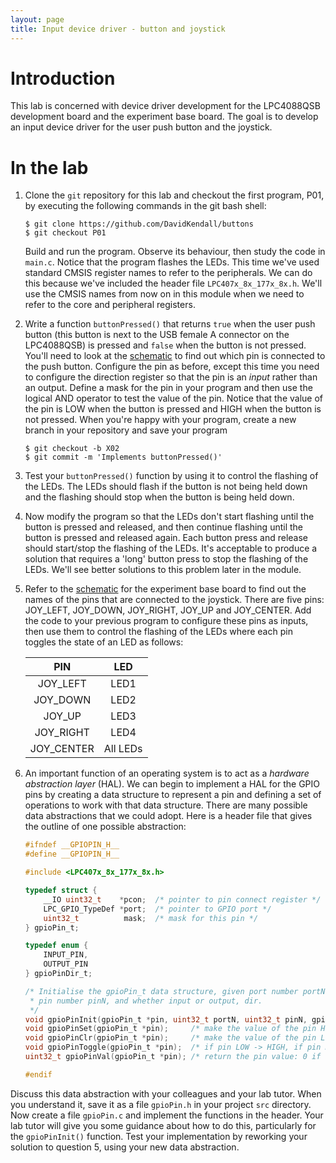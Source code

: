 ```yaml
---
layout: page
title: Input device driver - button and joystick
---
```


# Introduction
This lab is concerned with device driver development for the
LPC4088QSB development board and the experiment base board. The goal
is to develop an input device driver for the user push button and the
joystick.

# In the lab

1. Clone the `git` repository for this lab and checkout the first program, P01,
   by executing the following commands in the git bash shell:

    ``` shell-session
    $ git clone https://github.com/DavidKendall/buttons
    $ git checkout P01
    ```
    Build and run the program. Observe its behaviour, then study the code in
    `main.c`. Notice that the program flashes the LEDs. This time we've used
    standard CMSIS register names to refer to the peripherals. We can
    do this because we've included the header file `LPC407x_8x_177x_8x.h`. 
    We'll use the CMSIS names from now on in this module when we need to refer
    to the core and peripheral registers.

2. Write a function `buttonPressed()` that returns `true` when the
user push button (this button is next to the USB female A connector on
the LPC4088QSB) is pressed and `false` when the button is not
pressed. You'll need to look at the
[schematic]({{site.raurl}}/LPC4088_QuickStart_Board_revB.pdf) to find
out which pin is connected to the push button. Configure the pin as
before, except this time you need to configure the direction register
so that the pin is an *input* rather than an output. Define a mask for
the pin in your program and then use the logical AND operator to test
the value of the pin. Notice that the value of the pin is LOW when the
button is pressed and HIGH when the button is not pressed. When you're 
happy with your program, create a new branch in your repository and
save your program
    
    ```shell-session
    $ git checkout -b X02
    $ git commit -m 'Implements buttonPressed()'
    ```

3. Test your `buttonPressed()` function by using it to control the
flashing of the LEDs. The LEDs should flash if the button is not being
held down and the flashing should stop when the button is being held
down.

4. Now modify the program so that the LEDs don't start flashing until
the button is pressed and released, and then continue flashing until
the button is pressed and released again. Each button press and
release should start/stop the flashing of the LEDs. It's acceptable to
produce a solution that requires a 'long' button press to stop the flashing
of the LEDs. We'll see better solutions to this problem later in the module.

5. Refer to the [schematic]({{site.raurl}}/LPC4088_Experiment_Base_Board_revA.pdf) for the experiment base board to find out the names of the pins that are
connected to the joystick. There are five pins: JOY_LEFT, JOY_DOWN, JOY_RIGHT, JOY_UP and JOY_CENTER. Add the code to your previous program to configure these
pins as inputs, then use them to control the flashing of the LEDs where each
pin toggles the state of an LED as follows: 

    |  PIN       |   LED    |
    |:----------:|:--------:|
    | JOY_LEFT   | LED1     | 
    | JOY_DOWN   | LED2     |
    | JOY_UP     | LED3     |
    | JOY_RIGHT  | LED4     |
    | JOY_CENTER | All LEDs |

6. An important function of an operating system is to act as a
*hardware abstraction layer* (HAL). We can begin to implement a HAL for
the GPIO pins by creating a data structure to represent a pin and defining
a set of operations to work with that data structure. There are many possible
data abstractions that we could adopt. Here is a header file that gives the
outline of one possible abstraction:

    ``` C
    #ifndef __GPIOPIN_H__
    #define __GPIOPIN_H__

    #include <LPC407x_8x_177x_8x.h>

    typedef struct {
	    __IO uint32_t    *pcon;  /* pointer to pin connect register */
	    LPC_GPIO_TypeDef *port;  /* pointer to GPIO port */
	    uint32_t          mask;  /* mask for this pin */
    } gpioPin_t;

    typedef enum {
	    INPUT_PIN,
	    OUTPUT_PIN
    } gpioPinDir_t;

    /* Initialise the gpioPin_t data structure, given port number portN, 
     * pin number pinN, and whether input or output, dir.
     */
    void gpioPinInit(gpioPin_t *pin, uint32_t portN, uint32_t pinN, gpioPinDir_t dir);
    void gpioPinSet(gpioPin_t *pin);     /* make the value of the pin HIGH */
    void gpioPinClr(gpioPin_t *pin);     /* make the value of the pin LOW */
    void gpioPinToggle(gpioPin_t *pin);  /* if pin LOW -> HIGH, if pin HIGH -> LOW */
    uint32_t gpioPinVal(gpioPin_t *pin); /* return the pin value: 0 if LOW, 1 if HIGH */

    #endif
    ```
Discuss this data abstraction with your colleagues and your lab tutor. When you understand it, save it as a file ```gpioPin.h``` in your project ```src``` directory. Now create a file ```gpioPin.c``` and implement the functions in the header. Your lab tutor will give you some guidance about how to do this, particularly for the ```gpioPinInit()``` function. Test your implementation by reworking your solution to question 5, using your new data abstraction.

